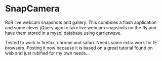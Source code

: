 SnapCamera
==========

RoR live webcam snapshots and gallery.
This combines a flash application and some clever jQuery ajax to take live webcam snapshots on the fly and have them stored in a mysql database using
carrierwave.

Tested to work in firefox, chrome and safari. Needs some extra work for IE browsers.
Posting it now because it is based on a great tutorial found on web and just rubified for my own needs...


